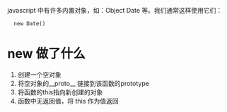 <!--
 * @Description: 请输入当前文件描述
 * @Author: @Xin (834529118@qq.com)
 * @Date: 2021-12-08 15:28:47
 * @LastEditTime: 2021-12-08 15:36:29
 * @LastEditors: @Xin (834529118@qq.com)
-->
javascript 中有许多内置对象，如：Object Date 等。我们通常这样使用它们：
  ```
    new Date()
  ```

# new 做了什么
  1. 创建一个空对象
  2. 将空对象的__proto__ 链接到该函数的prototype
  3. 将函数的this指向新创建的对象
  4. 函数中无返回值，将 this 作为值返回

